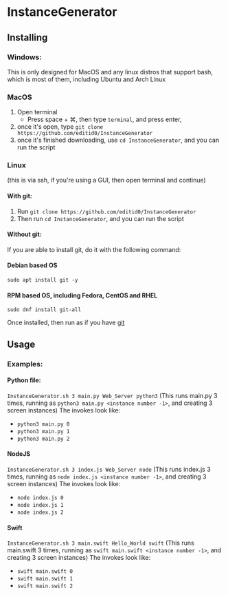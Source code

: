 # InstanceGenerator

## Installing
### Windows:
This is only designed for MacOS and any linux distros that support bash, which is most of them, including Ubuntu and Arch Linux

### MacOS
1. Open terminal
	- Press space + ⌘, then type `terminal`, and press enter, 
2. once it's open, type `git clone https://github.com/editid0/InstanceGenerator`
3. once it's finished downloading, use `cd InstanceGenerator`, and you can run the script

### Linux
(this is via ssh, if you're using a GUI, then open terminal and continue)
#### With git:
1. Run `git clone https://github.com/editid0/InstanceGenerator`
2. Then run `cd InstanceGenerator`, and you can run the script

#### Without git:
If you are able to install git, do it with the following command:

#### Debian based OS
`sudo apt install git -y`

#### RPM based OS, including Fedora, CentOS and RHEL
`sudo dnf install git-all`

Once installed, then run as if you have [git](#With-git)



## Usage

### Examples:

#### Python file:
`InstanceGenerator.sh 3 main.py Web_Server python3`
(This runs main.py 3 times, running as `python3 main.py <instance number -1>`, and creating 3 screen instances)
The invokes look like:

- `python3 main.py 0`
- `python3 main.py 1`
- `python3 main.py 2`


#### NodeJS
`InstanceGenerator.sh 3 index.js Web_Server node`
(This runs index.js 3 times, running as `node index.js <instance number -1>`, and creating 3 screen instances)
The invokes look like:

- `node index.js 0`
- `node index.js 1`
- `node index.js 2`


#### Swift
`InstanceGenerator.sh 3 main.swift Hello_World swift`
(This runs main.swift 3 times, running as `swift main.swift <instance number -1>`, and creating 3 screen instances)
The invokes look like:

- `swift main.swift 0`
- `swift main.swift 1`
- `swift main.swift 2`
